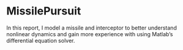 MissilePursuit
==============

In this report, I model a missile and interceptor to better understand nonlinear dynamics and gain more experience with using Matlab’s differential equation solver.
